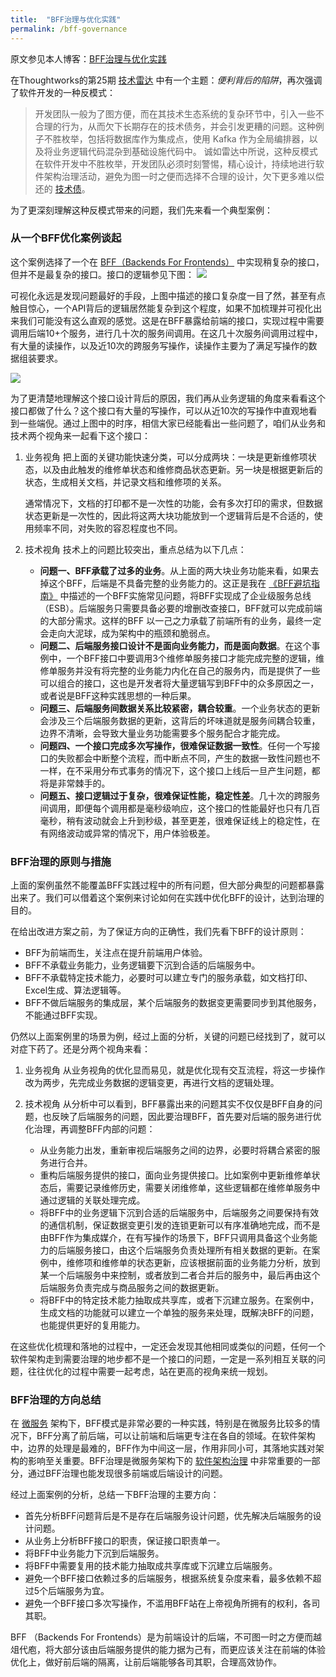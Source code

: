 ```yaml
---
title:  "BFF治理与优化实践"
permalink: /bff-governance
---
```


原文参见本人博客：[BFF治理与优化实践](https://www.maguangguang.xyz/bff-governance)

在Thoughtworks的第25期 [技术雷达](https://www.thoughtworks.com/zh-cn/radar) 中有一个主题：*便利背后的陷阱*，再次强调了软件开发的一种反模式：
> 开发团队一般为了图方便，而在其技术生态系统的复杂环节中，引入一些不合理的行为，从而欠下长期存在的技术债务，并会引发更糟的问题。这种例子不胜枚举，包括将数据库作为集成点，使用 Kafka 作为全局编排器，以及将业务逻辑代码混杂到基础设施代码中。
诚如雷达中所说，这种反模式在软件开发中不胜枚举，开发团队必须时刻警惕，精心设计，持续地进行软件架构治理活动，避免为图一时之便而选择不合理的设计，欠下更多难以偿还的 [技术债](https://www.maguangguang.xyz/tech-debt-quadrant)。

为了更深刻理解这种反模式带来的问题，我们先来看一个典型案例：
### 从一个BFF优化案例谈起
这个案例选择了一个在 [BFF（Backends For Frontends）](https://samnewman.io/patterns/architectural/bff/) 中实现稍复杂的接口，但并不是最复杂的接口。接口的逻辑参见下图：
![](/assets/image/bff-governance.jpg)

可视化永远是发现问题最好的手段，上图中描述的接口复杂度一目了然，甚至有点触目惊心，一个API背后的逻辑居然能复杂到这个程度，如果不加梳理并可视化出来我们可能没有这么直观的感觉。这是在BFF暴露给前端的接口，实现过程中需要调用后端10+个服务，进行几十次的服务间调用。在这几十次服务间调用过程中，有大量的读操作，以及近10次的跨服务写操作，读操作主要为了满足写操作的数据组装要求。

![](/assets/image/sequenceDiagram.png)

为了更清楚地理解这个接口设计背后的原因，我们再从业务逻辑的角度来看看这个接口都做了什么？这个接口有大量的写操作，可以从近10次的写操作中直观地看到一些端倪。通过上图中的时序，相信大家已经能看出一些问题了，咱们从业务和技术两个视角来一起看下这个接口：
1. 业务视角
	把上面的关键功能快速分类，可以分成两块：一块是更新维修项状态，以及由此触发的维修单状态和维修商品状态更新。另一块是根据更新后的状态，生成相关文档，并记录文档和维修项的关系。

	通常情况下，文档的打印都不是一次性的功能，会有多次打印的需求，但数据状态更新是一次性的，因此将这两大块功能放到一个逻辑背后是不合适的，使用频率不同，对失败的容忍程度也不同。

2. 技术视角
    技术上的问题比较突出，重点总结为以下几点：
	- **问题一、BFF承载了过多的业务**。从上面的两大块业务功能来看，如果去掉这个BFF，后端是不具备完整的业务能力的。这正是我在 [《BFF避坑指南》](https://www.maguangguang.xyz/backend-for-frontend) 中描述的一个BFF实施常见问题，将BFF实现成了企业级服务总线（ESB）。后端服务只需要具备必要的增删改查接口，BFF就可以完成前端的大部分需求。这样的BFF 以一己之力承载了前端所有的业务，最终一定会走向大泥球，成为架构中的瓶颈和脆弱点。
	- **问题二、后端服务接口设计不是面向业务能力，而是面向数据**。在这个事例中，一个BFF接口中要调用3个维修单服务接口才能完成完整的逻辑，维修单服务并没有将完整的业务能力内化在自己的服务内，而是提供了一些可以组合的接口，这也是开发者将大量逻辑写到BFF中的众多原因之一，或者说是BFF这种实践思想的一种后果。
	- **问题三、后端服务间数据关系比较紧密，耦合较重**。一个业务状态的更新会涉及三个后端服务数据的更新，这背后的坏味道就是服务间耦合较重，边界不清晰，会导致大量业务功能需要多个服务配合才能完成。
	- **问题四、一个接口完成多次写操作，很难保证数据一致性**。任何一个写接口的失败都会中断整个流程，而中断点不同，产生的数据一致性问题也不一样，在不采用分布式事务的情况下，这个接口上线后一旦产生问题，都将是非常棘手的。
	- **问题五、接口逻辑过于复杂，很难保证性能，稳定性差**。几十次的跨服务间调用，即便每个调用都是毫秒级响应，这个接口的性能最好也只有几百毫秒，稍有波动就会上升到秒级，甚至更差，很难保证线上的稳定性，在有网络波动或异常的情况下，用户体验极差。

### BFF治理的原则与措施
上面的案例虽然不能覆盖BFF实践过程中的所有问题，但大部分典型的问题都暴露出来了。我们可以借着这个案例来讨论如何在实践中优化BFF的设计，达到治理的目的。

在给出改进方案之前，为了保证方向的正确性，我们先看下BFF的设计原则：
- BFF为前端而生，关注点在提升前端用户体验。
- BFF不承载业务能力，业务逻辑要下沉到合适的后端服务中。
- BFF不承载特定技术能力，必要时可以建立专门的服务承载，如文档打印、Excel生成、算法逻辑等。
- BFF不做后端服务的集成层，某个后端服务的数据变更需要同步到其他服务，不能通过BFF实现。

仍然以上面案例里的场景为例，经过上面的分析，关键的问题已经找到了，就可以对症下药了。还是分两个视角来看：
1. 业务视角
	从业务视角的优化显而易见，就是优化现有交互流程，将这一步操作改为两步，先完成业务数据的逻辑变更，再进行文档的逻辑处理。

2. 技术视角
	从分析中可以看到，BFF暴露出来的问题其实不仅仅是BFF自身的问题，也反映了后端服务的问题，因此要治理BFF，首先要对后端的服务进行优化治理，再调整BFF内部的问题：
	- 从业务能力出发，重新审视后端服务之间的边界，必要时将耦合紧密的服务进行合并。
	- 重构后端服务提供的接口，面向业务提供接口。比如案例中更新维修单状态后，需要记录维修历史，需要关闭维修单，这些逻辑都在维修单服务中通过逻辑的关联处理完成。
	- 将BFF中的业务逻辑下沉到合适的后端服务中，后端服务之间要保持有效的通信机制，保证数据变更引发的连锁更新可以有序准确地完成，而不是由BFF作为集成媒介，在有写操作的场景下，BFF只调用具备这个业务能力的后端服务接口，由这个后端服务负责处理所有相关数据的更新。在案例中，维修项和维修单的状态更新，应该根据前面的业务能力分析，放到某一个后端服务中来控制，或者放到二者合并后的服务中，最后再由这个后端服务负责完成与商品服务之间的数据更新。
	- 将BFF中的特定技术能力抽取成共享库，或者下沉建立服务。在案例中，生成文档的功能就可以建立一个单独的服务来处理，既解决BFF的问题，也能提供更好的复用能力。

在这些优化梳理和落地的过程中，一定还会发现其他相同或类似的问题，任何一个软件架构走到需要治理的地步都不是一个接口的问题，一定是一系列相互关联的问题，往往优化的过程中需要一起考虑，站在更高的视角来统一规划。

### BFF治理的方向总结
在 [微服务](https://www.maguangguang.xyz/tags/microservices/) 架构下，BFF模式是非常必要的一种实践，特别是在微服务比较多的情况下，BFF分离了前后端，可以让前端和后端更专注在各自的领域。在软件架构中，边界的处理是最难的，BFF作为中间这一层，作用非同小可，其落地实践对架构的影响至关重要。BFF治理是微服务架构下的 [软件架构治理](https://www.maguangguang.xyz/tags/arch-governance/) 中非常重要的一部分，通过BFF治理也能发现很多前端或后端设计的问题。

经过上面案例的分析，总结一下BFF治理的主要方向：
- 首先分析BFF问题背后是不是存在后端服务设计问题，优先解决后端服务的设计问题。
- 从业务上分析BFF接口的职责，保证接口职责单一。
- 将BFF中业务能力下沉到后端服务。
- 将BFF中需要复用的技术能力抽取成共享库或下沉建立后端服务。
- 避免一个BFF接口依赖过多的后端服务，根据系统复杂度来看，最多依赖不超过5个后端服务为宜。
- 避免一个BFF接口多次写操作，不滥用BFF站在上帝视角所拥有的权利，各司其职。

BFF （Backends For Frontends）是为前端设计的后端，不可图一时之方便而越俎代庖，将大部分该由后端服务提供的能力据为己有，而更应该关注在前端的体验优化上，做好前后端的隔离，让前后端能够各司其职，合理高效协作。

